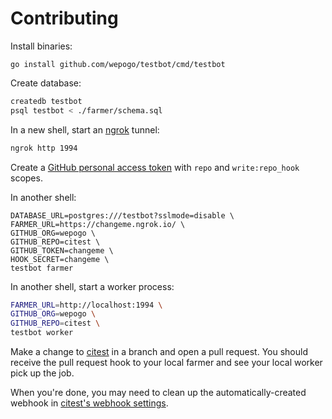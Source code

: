 # Contributing

Install binaries:

```
go install github.com/wepogo/testbot/cmd/testbot
```

Create database:

```sh
createdb testbot
psql testbot < ./farmer/schema.sql
```

In a new shell, start an [ngrok](https://ngrok.com) tunnel:

```sh
ngrok http 1994
```

Create a [GitHub personal access token](https://github.com/settings/tokens)
with `repo` and `write:repo_hook` scopes.

In another shell:

```
DATABASE_URL=postgres:///testbot?sslmode=disable \
FARMER_URL=https://changeme.ngrok.io/ \
GITHUB_ORG=wepogo \
GITHUB_REPO=citest \
GITHUB_TOKEN=changeme \
HOOK_SECRET=changeme \
testbot farmer
```

In another shell, start a worker process:

```sh
FARMER_URL=http://localhost:1994 \
GITHUB_ORG=wepogo \
GITHUB_REPO=citest \
testbot worker
```

Make a change to [citest](https://github.com/wepogo/citest) in a branch and
open a pull request. You should receive the pull request hook to your local
farmer and see your local worker pick up the job.

When you're done, you may need to clean up the automatically-created webhook
in [citest's webhook settings](https://github.com/wepogo/citest/settings/hooks).
